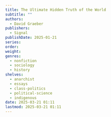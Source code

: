 ```yaml
---
title: The Ultimate Hidden Truth of the World
subtitle: ""
authors:
  - David Graeber
publishers:
  - Signal
publishDate: 2025-01-21
series: 
order: 
weight: 
genres:
  - nonfiction
  - sociology
  - history
shelves:
  - anarchist
  - essays
  - class-politics
  - political-science
  - indigenous
date: 2025-03-21 01:11
lastmod: 2025-03-21 01:11
---
```

